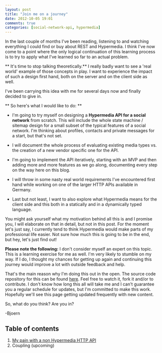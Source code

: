 ```yaml
---
layout: post
title: "Join me on a journey"
date: 2012-10-05 19:01
comments: true
categories: [social-network-api, hypermedia]
---
```

In the last couple of months I've been reading, listening to and watching everything I could find or buy about REST and Hypermedia. I think I've now come to a point where the only logical continuation of this learning process is to try to apply what I've learned so far to an actual problem.

** It's time to stop talking theoretically.** I really badly want to see a 'real world' example of those concepts in play. I want to experience the impact of such a design first hand, both  on the server and on the client side as well.

I've been carrying this idea with me for several days now and finally decided to give in.

** So here's what I would like to do: **

- I'm going to try myself on designing a **Hypermedia API for a social network** from scratch. This will include the whole state machine / sitemap design for a small subset of the typical features of a social network. I'm thinking about profiles, contacts and private messages for a start, but that's not set.

- I will document the whole process of evaluating existing media types vs. the creation of a new vendor specific one for the API.

- I'm going to implement the API iteratively, starting with an MVP and then adding more and more features as we go along, documenting every step on the way here on this blog.

- I will throw in some nasty real world requirements I've encountered first hand while working on one of the larger HTTP APIs available in Germany.

- Last but not least, I want to also explore what Hypermedia means for the client side and this both in a statically and in a dynamically typed language.

You might ask yourself what my motivation behind all this is and I promise you, I will elaborate on that in detail, but not in this post. For the moment let's just say, I currently tend to think Hypermedia would make parts of my professional life easier. Not sure how much this is going to be in the end, but hey, let's just find out!

**Please note the following:** I don't consider myself an expert on this topic. This is a learning exercise for me as well. I'm very likely to stumble on my way. If I do, I thought my chances for getting up again and continuing this journey would improve a lot with outside feedback and help. 

That's the main reason why I'm doing this out in the open. The source code repository for this can be found [here](http://www.github.com/bjro/social-network-api). Feel free to watch it, fork it and/or to contribute. I don't know how long this all will take me and I can't guarantee you a regular schedule for updates, but I'm committed to make this work. Hopefully we'll see this page getting updated frequently with new content.

So, what do you think? Are you in?

-Bjoern

## Table of contents

1. [My pain with a non Hypermedia HTTP API](/2012/10/16/the-pain-of-a-non-hypermedia-http-api/)
2. Coupling (upcoming)
